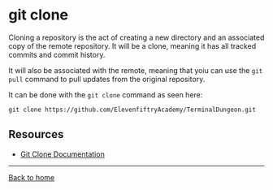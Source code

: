 # git clone

Cloning a repository is the act of creating a new directory and an associated copy of the remote repository. It will be a clone, meaning it has all tracked commits and commit history.

It will also be associated with the remote, meaning that yoiu can use the `git pull` command to pull updates from the original repository.

It can be done with the `git clone` command as seen here:

```
git clone https://github.com/ElevenfiftryAcademy/TerminalDungeon.git
```

## Resources

- [Git Clone Documentation](https://git-scm.com/docs/git-clone)

---

[Back to home](../README.md)